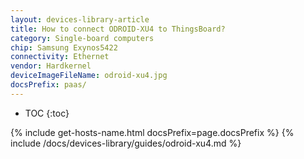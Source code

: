 ```yaml
---
layout: devices-library-article
title: How to connect ODROID-XU4 to ThingsBoard?
category: Single-board computers
chip: Samsung Exynos5422
connectivity: Ethernet
vendor: Hardkernel
deviceImageFileName: odroid-xu4.jpg
docsPrefix: paas/
---
```



* TOC
{:toc}

{% include get-hosts-name.html docsPrefix=page.docsPrefix %}
{% include /docs/devices-library/guides/odroid-xu4.md %}